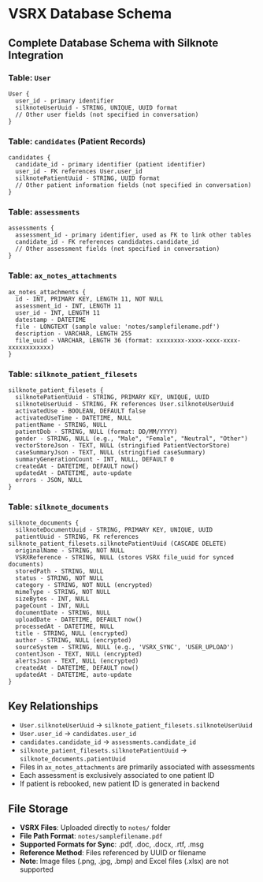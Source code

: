# VSRX Database Schema

## Complete Database Schema with Silknote Integration

### Table: `User`
```
User {
  user_id - primary identifier
  silknoteUserUuid - STRING, UNIQUE, UUID format
  // Other user fields (not specified in conversation)
}
```

### Table: `candidates` (Patient Records)
```
candidates {
  candidate_id - primary identifier (patient identifier)
  user_id - FK references User.user_id
  silknotePatientUuid - STRING, UUID format
  // Other patient information fields (not specified in conversation)
}
```

### Table: `assessments`
```
assessments {
  assessment_id - primary identifier, used as FK to link other tables
  candidate_id - FK references candidates.candidate_id
  // Other assessment fields (not specified in conversation)
}
```

### Table: `ax_notes_attachments`
```
ax_notes_attachments {
  id - INT, PRIMARY KEY, LENGTH 11, NOT NULL
  assessment_id - INT, LENGTH 11
  user_id - INT, LENGTH 11
  datestamp - DATETIME
  file - LONGTEXT (sample value: 'notes/samplefilename.pdf')
  description - VARCHAR, LENGTH 255
  file_uuid - VARCHAR, LENGTH 36 (format: xxxxxxxx-xxxx-xxxx-xxxx-xxxxxxxxxxxx)
}
```

### Table: `silknote_patient_filesets`
```
silknote_patient_filesets {
  silknotePatientUuid - STRING, PRIMARY KEY, UNIQUE, UUID
  silknoteUserUuid - STRING, FK references User.silknoteUserUuid
  activatedUse - BOOLEAN, DEFAULT false
  activatedUseTime - DATETIME, NULL
  patientName - STRING, NULL
  patientDob - STRING, NULL (format: DD/MM/YYYY)
  gender - STRING, NULL (e.g., "Male", "Female", "Neutral", "Other")
  vectorStoreJson - TEXT, NULL (stringified PatientVectorStore)
  caseSummaryJson - TEXT, NULL (stringified caseSummary)
  summaryGenerationCount - INT, NULL, DEFAULT 0
  createdAt - DATETIME, DEFAULT now()
  updatedAt - DATETIME, auto-update
  errors - JSON, NULL
}
```

### Table: `silknote_documents`
```
silknote_documents {
  silknoteDocumentUuid - STRING, PRIMARY KEY, UNIQUE, UUID
  patientUuid - STRING, FK references silknote_patient_filesets.silknotePatientUuid (CASCADE DELETE)
  originalName - STRING, NOT NULL
  VSRXReference - STRING, NULL (stores VSRX file_uuid for synced documents)
  storedPath - STRING, NULL
  status - STRING, NOT NULL
  category - STRING, NOT NULL (encrypted)
  mimeType - STRING, NOT NULL
  sizeBytes - INT, NULL
  pageCount - INT, NULL
  documentDate - STRING, NULL
  uploadDate - DATETIME, DEFAULT now()
  processedAt - DATETIME, NULL
  title - STRING, NULL (encrypted)
  author - STRING, NULL (encrypted)
  sourceSystem - STRING, NULL (e.g., 'VSRX_SYNC', 'USER_UPLOAD')
  contentJson - TEXT, NULL (encrypted)
  alertsJson - TEXT, NULL (encrypted)
  createdAt - DATETIME, DEFAULT now()
  updatedAt - DATETIME, auto-update
}
```

## Key Relationships

- `User.silknoteUserUuid` → `silknote_patient_filesets.silknoteUserUuid`
- `User.user_id` → `candidates.user_id`
- `candidates.candidate_id` → `assessments.candidate_id`
- `silknote_patient_filesets.silknotePatientUuid` → `silknote_documents.patientUuid`
- Files in `ax_notes_attachments` are primarily associated with assessments
- Each assessment is exclusively associated to one patient ID
- If patient is rebooked, new patient ID is generated in backend

## File Storage

- **VSRX Files**: Uploaded directly to `notes/` folder
- **File Path Format**: `notes/samplefilename.pdf`
- **Supported Formats for Sync**: .pdf, .doc, .docx, .rtf, .msg
- **Reference Method**: Files referenced by UUID or filename
- **Note**: Image files (.png, .jpg, .bmp) and Excel files (.xlsx) are not supported 